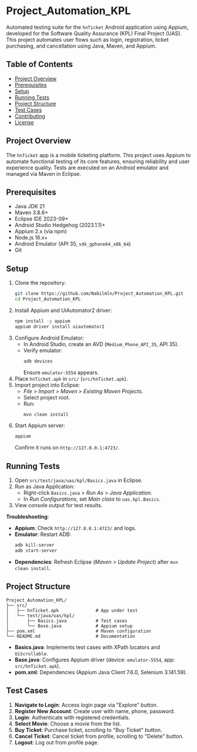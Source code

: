 # Project_Automation_KPL

Automated testing suite for the `hnTicket` Android application using Appium, developed for the Software Quality Assurance (KPL) Final Project (UAS). This project automates user flows such as login, registration, ticket purchasing, and cancellation using Java, Maven, and Appium.

## Table of Contents
- [Project Overview](#project-overview)
- [Prerequisites](#prerequisites)
- [Setup](#setup)
- [Running Tests](#running-tests)
- [Project Structure](#project-structure)
- [Test Cases](#test-cases)
- [Contributing](#contributing)
- [License](#license)

## Project Overview
The `hnTicket` app is a mobile ticketing platform. This project uses Appium to automate functional testing of its core features, ensuring reliability and user experience quality. Tests are executed on an Android emulator and managed via Maven in Eclipse.

## Prerequisites
- Java JDK 21
- Maven 3.8.6+
- Eclipse IDE 2023-09+
- Android Studio Hedgehog (2023.1.1)+
- Appium 2.x (via npm)
- Node.js 16.x+
- Android Emulator (API 35, `sdk_gphone64_x86_64`)
- Git

## Setup
1. Clone the repository:
   ```bash
   git clone https://github.com/Nabilmln/Project_Automation_KPL.git
   cd Project_Automation_KPL
   ```
2. Install Appium and UiAutomator2 driver:
   ```bash
   npm install -g appium
   appium driver install uiautomator2
   ```
3. Configure Android Emulator:
   - In Android Studio, create an AVD (`Medium_Phone_API_35`, API 35).
   - Verify emulator:
     ```bash
     adb devices
     ```
     Ensure `emulator-5554` appears.
4. Place `hnTicket.apk` in `src/` (`src/hnTicket.apk`).
5. Import project into Eclipse:
   - *File* > *Import* > *Maven* > *Existing Maven Projects*.
   - Select project root.
   - Run:
     ```bash
     mvn clean install
     ```
6. Start Appium server:
   ```bash
   appium
   ```
   Confirm it runs on `http://127.0.0.1:4723/`.

## Running Tests
1. Open `src/test/java/uas/kpl/Basics.java` in Eclipse.
2. Run as Java Application:
   - Right-click `Basics.java` > *Run As* > *Java Application*.
   - In *Run Configurations*, set *Main class* to `uas.kpl.Basics`.
3. View console output for test results.

**Troubleshooting**:
- **Appium**: Check `http://127.0.0.1:4723/` and logs.
- **Emulator**: Restart ADB:
  ```bash
  adb kill-server
  adb start-server
  ```
- **Dependencies**: Refresh Eclipse (*Maven* > *Update Project*) after `mvn clean install`.

## Project Structure
```plaintext
Project_Automation_KPL/
├── src/
│   ├── hnTicket.apk              # App under test
│   └── test/java/uas/kpl/
│       ├── Basics.java           # Test cases
│       └── Base.java             # Appium setup
├── pom.xml                       # Maven configuration
└── README.md                     # Documentation
```

- **Basics.java**: Implements test cases with XPath locators and `UiScrollable`.
- **Base.java**: Configures Appium driver (device: `emulator-5554`, app: `src/hnTicket.apk`).
- **pom.xml**: Dependencies (Appium Java Client 7.6.0, Selenium 3.141.59).

## Test Cases
1. **Navigate to Login**: Access login page via "Explore" button.
2. **Register New Account**: Create user with name, phone, password.
3. **Login**: Authenticate with registered credentials.
4. **Select Movie**: Choose a movie from the list.
5. **Buy Ticket**: Purchase ticket, scrolling to "Buy Ticket" button.
6. **Cancel Ticket**: Cancel ticket from profile, scrolling to "Delete" button.
7. **Logout**: Log out from profile page.
